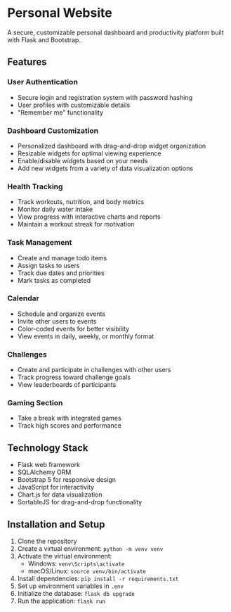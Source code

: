 # Personal Website

A secure, customizable personal dashboard and productivity platform built with Flask and Bootstrap.

## Features

### User Authentication
- Secure login and registration system with password hashing
- User profiles with customizable details
- "Remember me" functionality

### Dashboard Customization
- Personalized dashboard with drag-and-drop widget organization
- Resizable widgets for optimal viewing experience
- Enable/disable widgets based on your needs
- Add new widgets from a variety of data visualization options

### Health Tracking
- Track workouts, nutrition, and body metrics
- Monitor daily water intake
- View progress with interactive charts and reports
- Maintain a workout streak for motivation

### Task Management
- Create and manage todo items
- Assign tasks to users
- Track due dates and priorities
- Mark tasks as completed

### Calendar
- Schedule and organize events
- Invite other users to events
- Color-coded events for better visibility
- View events in daily, weekly, or monthly format

### Challenges
- Create and participate in challenges with other users
- Track progress toward challenge goals
- View leaderboards of participants

### Gaming Section
- Take a break with integrated games
- Track high scores and performance

## Technology Stack
- Flask web framework
- SQLAlchemy ORM
- Bootstrap 5 for responsive design
- JavaScript for interactivity
- Chart.js for data visualization
- SortableJS for drag-and-drop functionality

## Installation and Setup

1. Clone the repository
2. Create a virtual environment: `python -m venv venv`
3. Activate the virtual environment:
   - Windows: `venv\Scripts\activate`
   - macOS/Linux: `source venv/bin/activate`
4. Install dependencies: `pip install -r requirements.txt`
5. Set up environment variables in `.env`
6. Initialize the database: `flask db upgrade`
7. Run the application: `flask run`